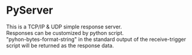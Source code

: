 # PyServer
This is a TCP/IP & UDP simple response server.  
Responses can be customized by python script.  
"pyhon-bytes-format-string" in the standard output of the receive-trigger script will be returned as the response data.  
